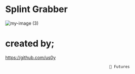 # Splint Grabber


![my-image (3)](https://github.com/us0y/Splint-Grabber/assets/130321653/94f61024-11c5-4ebd-945c-2087b969bb9d)

# created by;

https://github.com/us0y

                                                  🤖 Futures

